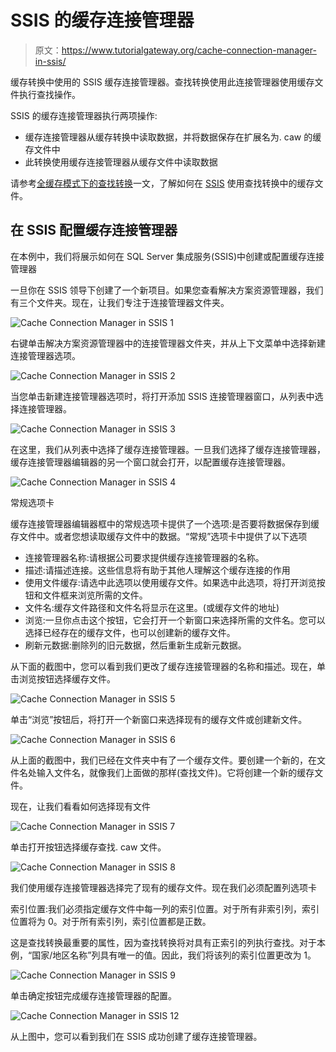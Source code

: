 # SSIS 的缓存连接管理器

> 原文：<https://www.tutorialgateway.org/cache-connection-manager-in-ssis/>

缓存转换中使用的 SSIS 缓存连接管理器。查找转换使用此连接管理器使用缓存文件执行查找操作。

SSIS 的缓存连接管理器执行两项操作:

*   缓存连接管理器从缓存转换中读取数据，并将数据保存在扩展名为. caw 的缓存文件中
*   此转换使用缓存连接管理器从缓存文件中读取数据

请参考[全缓存模式下的查找转换](https://www.tutorialgateway.org/ssis-lookup-transformation-in-full-cache-mode/)一文，了解如何在 [SSIS](https://www.tutorialgateway.org/ssis/) 使用查找转换中的缓存文件。

## 在 SSIS 配置缓存连接管理器

在本例中，我们将展示如何在 SQL Server 集成服务(SSIS)中创建或配置缓存连接管理器

一旦你在 SSIS 领导下创建了一个新项目。如果您查看解决方案资源管理器，我们有三个文件夹。现在，让我们专注于连接管理器文件夹。

![Cache Connection Manager in SSIS 1](img/04addea24d18cd4ba3996d6151f0b4ca.png)

右键单击解决方案资源管理器中的连接管理器文件夹，并从上下文菜单中选择新建连接管理器选项。

![Cache Connection Manager in SSIS 2](img/9115987bdfac99479afdb63bce5c6679.png)

当您单击新建连接管理器选项时，将打开添加 SSIS 连接管理器窗口，从列表中选择连接管理器。

![Cache Connection Manager in SSIS 3](img/eae95b552146bd96f94fc3351cebddd0.png)

在这里，我们从列表中选择了缓存连接管理器。一旦我们选择了缓存连接管理器，缓存连接管理器编辑器的另一个窗口就会打开，以配置缓存连接管理器。

![Cache Connection Manager in SSIS 4](img/cc98122e0247f2986861c715bd8fe9ba.png)

常规选项卡

缓存连接管理器编辑器框中的常规选项卡提供了一个选项:是否要将数据保存到缓存文件中。或者您想读取缓存文件中的数据。“常规”选项卡中提供了以下选项

*   连接管理器名称:请根据公司要求提供缓存连接管理器的名称。
*   描述:请描述连接。这些信息将有助于其他人理解这个缓存连接的作用
*   使用文件缓存:请选中此选项以使用缓存文件。如果选中此选项，将打开浏览按钮和文件框来浏览所需的文件。
*   文件名:缓存文件路径和文件名将显示在这里。(或缓存文件的地址)
*   浏览:一旦你点击这个按钮，它会打开一个新窗口来选择所需的文件名。您可以选择已经存在的缓存文件，也可以创建新的缓存文件。
*   刷新元数据:删除列的旧元数据，然后重新生成新元数据。

从下面的截图中，您可以看到我们更改了缓存连接管理器的名称和描述。现在，单击浏览按钮选择缓存文件。

![Cache Connection Manager in SSIS 5](img/6c70587eabebffbd7cb1a323b8530b35.png)

单击“浏览”按钮后，将打开一个新窗口来选择现有的缓存文件或创建新文件。

![Cache Connection Manager in SSIS 6](img/b69785e2b487e4f77d01c365f5eb1a71.png)

从上面的截图中，我们已经在文件夹中有了一个缓存文件。要创建一个新的，在文件名处输入文件名，就像我们上面做的那样(查找文件)。它将创建一个新的缓存文件。

现在，让我们看看如何选择现有文件

![Cache Connection Manager in SSIS 7](img/8f785abc28f5d24e8235beb63b588f1d.png)

单击打开按钮选择缓存查找. caw 文件。

![Cache Connection Manager in SSIS 8](img/ed11b1d8d50e954bda23fbea88345e1c.png)

我们使用缓存连接管理器选择完了现有的缓存文件。现在我们必须配置列选项卡

索引位置:我们必须指定缓存文件中每一列的索引位置。对于所有非索引列，索引位置将为 0。对于所有索引列，索引位置都是正数。

这是查找转换最重要的属性，因为查找转换将对具有正索引的列执行查找。对于本例，“国家/地区名称”列具有唯一的值。因此，我们将该列的索引位置更改为 1。

![Cache Connection Manager in SSIS 9](img/19a5776d264387027662a0f29b60af9d.png)

单击确定按钮完成缓存连接管理器的配置。

![Cache Connection Manager in SSIS 12](img/c52b16c58f4435fc42d28156d5e99666.png)

从上图中，您可以看到我们在 SSIS 成功创建了缓存连接管理器。